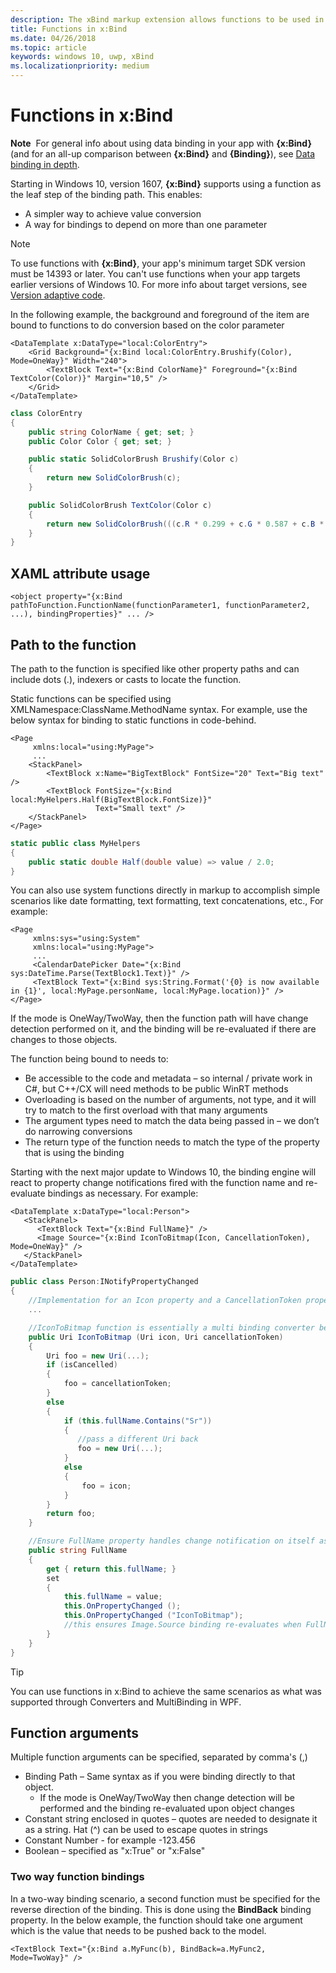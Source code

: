 ```yaml
---
description: The xBind markup extension allows functions to be used in markup.
title: Functions in x:Bind
ms.date: 04/26/2018
ms.topic: article
keywords: windows 10, uwp, xBind
ms.localizationpriority: medium
---
```

# Functions in x:Bind

**Note**  For general info about using data binding in your app with **{x:Bind}** (and for an all-up comparison between **{x:Bind}** and **{Binding}**), see [Data binding in depth](https://msdn.microsoft.com/library/windows/apps/mt210946).

Starting in Windows 10, version 1607, **{x:Bind}** supports using a function as the leaf step of the binding path. This enables:

- A simpler way to achieve value conversion
- A way for bindings to depend on more than one parameter

> [!NOTE]
> To use functions with **{x:Bind}**, your app's minimum target SDK version must be 14393 or later. You can't use functions when your app targets earlier versions of Windows 10. For more info about target versions, see [Version adaptive code](https://msdn.microsoft.com/windows/uwp/debug-test-perf/version-adaptive-code).

In the following example, the background and foreground of the item are bound to functions to do conversion based on the color parameter

```xaml
<DataTemplate x:DataType="local:ColorEntry">
    <Grid Background="{x:Bind local:ColorEntry.Brushify(Color), Mode=OneWay}" Width="240">
        <TextBlock Text="{x:Bind ColorName}" Foreground="{x:Bind TextColor(Color)}" Margin="10,5" />
    </Grid>
</DataTemplate>
```

```csharp
class ColorEntry
{
    public string ColorName { get; set; }
    public Color Color { get; set; }

    public static SolidColorBrush Brushify(Color c)
    {
        return new SolidColorBrush(c);
    }

    public SolidColorBrush TextColor(Color c)
    {
        return new SolidColorBrush(((c.R * 0.299 + c.G * 0.587 + c.B * 0.114) > 150) ? Colors.Black : Colors.White);
    }
}
```

## XAML attribute usage

``` syntax
<object property="{x:Bind pathToFunction.FunctionName(functionParameter1, functionParameter2, ...), bindingProperties}" ... />
```

## Path to the function

The path to the function is specified like other property paths and can include dots (.), indexers or casts to locate the function.

Static functions can be specified using XMLNamespace:ClassName.MethodName syntax. For example, use the below syntax for binding to static functions in code-behind.

```xaml
<Page 
     xmlns:local="using:MyPage">
     ...
    <StackPanel>
        <TextBlock x:Name="BigTextBlock" FontSize="20" Text="Big text" />
        <TextBlock FontSize="{x:Bind local:MyHelpers.Half(BigTextBlock.FontSize)}" 
                   Text="Small text" />
    </StackPanel>
</Page>
```
```csharp
static public class MyHelpers
{
    public static double Half(double value) => value / 2.0;
}
```

You can also use system functions directly in markup to accomplish simple scenarios like date formatting, text formatting, text concatenations, etc., For example:
```xaml
<Page 
     xmlns:sys="using:System"
     xmlns:local="using:MyPage">
     ...
     <CalendarDatePicker Date="{x:Bind sys:DateTime.Parse(TextBlock1.Text)}" />
     <TextBlock Text="{x:Bind sys:String.Format('{0} is now available in {1}', local:MyPage.personName, local:MyPage.location)}" />
</Page>
```

If the mode is OneWay/TwoWay, then the function path will have change detection performed on it, and the binding will be re-evaluated if there are changes to those objects.

The function being bound to needs to:

- Be accessible to the code and metadata – so internal / private work in C#, but C++/CX will need methods to be public WinRT methods
- Overloading is based on the number of arguments, not type, and it will try to match to the first overload with that many arguments
- The argument types need to match the data being passed in – we don’t do narrowing conversions
- The return type of the function needs to match the type of the property that is using the binding

Starting with the next major update to Windows 10, the binding engine will react to property change notifications fired with the function name and re-evaluate bindings as necessary. For example: 

```XAML
<DataTemplate x:DataType="local:Person">
   <StackPanel>
      <TextBlock Text="{x:Bind FullName}" />
      <Image Source="{x:Bind IconToBitmap(Icon, CancellationToken), Mode=OneWay}" />
   </StackPanel>
</DataTemplate>
```
```csharp
public class Person:INotifyPropertyChanged
{
    //Implementation for an Icon property and a CancellationToken property with PropertyChanged notifications
    ...

    //IconToBitmap function is essentially a multi binding converter between several options.
    public Uri IconToBitmap (Uri icon, Uri cancellationToken)
    {
        Uri foo = new Uri(...);        
        if (isCancelled)
        {
            foo = cancellationToken;
        }
        else 
        {
            if (this.fullName.Contains("Sr"))
            {
               //pass a different Uri back
               foo = new Uri(...);
            }
            else
            {
                foo = icon;
            }
        }
        return foo;
    }

    //Ensure FullName property handles change notification on itself as well as IconToBitmap since the function uses it
    public string FullName
    {
        get { return this.fullName; }
        set 
        {
            this.fullName = value;
            this.OnPropertyChanged ();
            this.OnPropertyChanged ("IconToBitmap"); 
            //this ensures Image.Source binding re-evaluates when FullName changes in addition to Icon and CancellationToken
        }
    }
}
```

> [!TIP]
> You can use functions in x:Bind to achieve the same scenarios as what was supported through Converters and MultiBinding in WPF.

## Function arguments

Multiple function arguments can be specified, separated by comma's (,)

- Binding Path – Same syntax as if you were binding directly to that object.
  - If the mode is OneWay/TwoWay then change detection will be performed and the binding re-evaluated upon object changes
- Constant string enclosed in quotes – quotes are needed to designate it as a string. Hat (^) can be used to escape quotes in strings
- Constant Number - for example -123.456
- Boolean – specified as "x:True" or "x:False"

### Two way function bindings

In a two-way binding scenario, a second function must be specified for the reverse direction of the binding. This is done using the **BindBack** binding property. In the below example, the function should take one argument which is the value that needs to be pushed back to the model.
```xaml
<TextBlock Text="{x:Bind a.MyFunc(b), BindBack=a.MyFunc2, Mode=TwoWay}" />
```
